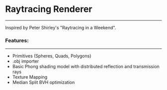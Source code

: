 # Raytracing Renderer
---
Inspired by Peter Shirley's "Raytracing in a Weekend".

### Features:
---
- Primitives (Spheres, Quads, Polygons)
- .obj importer
- Basic Phong shading model with distributed reflection and transmission rays
- Texture Mapping
- Median Split BVH optimization
